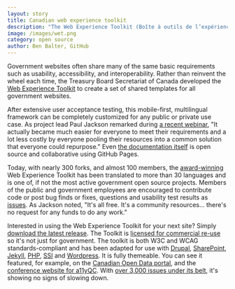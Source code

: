 ```yaml
---
layout: story
title: Canadian web experience toolkit
description: "The Web Experience Toolkit (Boîte à outils de l’expérience Web) is an open source code library for building innovative websites that are accessible, usable, interoperable, mobile-friendly and multilingual. This collaborative open source project is led by the Government of Canada."
image: /images/wet.png
category: open source
author: Ben Balter, GitHub
---
```


Government websites often share many of the same basic requirements such as usability, accessibility, and interoperability. Rather than reinvent the wheel each time, the Treasury Board Secretariat of Canada developed the [Web Experience Toolkit](http://github.com/wet-boew/wet-boew) to create a set of shared templates for all government websites.

After extensive user acceptance testing, this mobile-first, multilingual framework can be completely customized for any public or private use case. As project lead Paul Jackson remarked during [a recent webinar](http://www.howto.gov/training/classes/canada-web-experience-toolkit), "It actually became much easier for everyone to meet their requirements and a lot less costly by everyone pooling their resources into a common solution that everyone could repurpose." Even [the documentation itself](http://wet-boew.github.io/wet-boew/index-en.html) is open source and collaborative using GitHub Pages.

Today, with nearly 300 forks, and almost 100 members, the [award-winning](https://github.com/wet-boew/wet-boew/wiki/Accolades#wiki-Awards) Web Experience Toolkit has been translated to more than 30 languages and is one of, if not the most active government open source projects. Members of the public and government employees are encouraged to contribute code or post bug finds or fixes, questions and usability test results as [issues](https://github.com/wet-boew/wet-boew/issues?milestone=9&state=open "Issues on GitHub for Web Experience Toolkit"). As Jackson noted, "It's all free. It's a community resources... there's no request for any funds to do any work."

Interested in using the Web Experience Toolkit for your next site? Simply [download the latest release](https://github.com/wet-boew/wet-boew/releases). The Toolkit is [licensed for commercial re-use](https://github.com/wet-boew/wet-boew/blob/master/License-eng.txt "Web Experience Toolkit MIT license") so it's not just for government. The toolkit is both W3C and WCAG standards-compliant and has been adapted for use with [Drupal](https://github.com/wet-boew/wet-boew-drupal), [SharePoint](https://github.com/wet-boew/wet-boew-sharepoint), [Jekyll](https://github.com/wet-boew/wet-boew-jekyll), [PHP](https://github.com/wet-boew/wet-boew-php), [SSI](https://github.com/wet-boew/wet-boew-ssi) and [Wordpress](https://github.com/wet-boew/wet-boew-wordpress).  It is fully themeable. You can see it featured, for example, on the [Canadian Open Data portal](http://www.data.gc.ca/eng), and the [conference website for a11yQC](http://a11yqc.org/ "a11yQC -- accessibility conference in Quebec"). With [over 3,000 issues under its belt](https://github.com/wet-boew/wet-boew/issues?state=open), it's showing no signs of slowing down.
